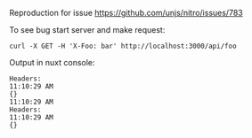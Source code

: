 Reproduction for issue https://github.com/unjs/nitro/issues/783

To see bug start server and make request:

```
curl -X GET -H 'X-Foo: bar' http://localhost:3000/api/foo
```

Output in nuxt console:

```
Headers:                                                                                                                                                                    11:10:29 AM
{}                                                                                                                                                                          11:10:29 AM
Headers:                                                                                                                                                                    11:10:29 AM
{}
```
